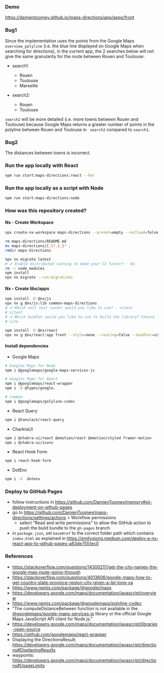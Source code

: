 ### Demo

https://damientoomey.github.io/maps-directions/app/apps/front

### Bug1

Since the implementation uses the points from the Google Maps `overview_polyline` (i.e. the blue line displayed on Google Maps when searching for directions), in the current app, the 2 searches below will not give the same granularity for the route between Rouen and Toulouse:

- search1:

  - Rouen
  - Toulouse
  - Marseille

- search2:
  - Rouen
  - Toulouse

`search2` will be more detailed (i.e. more towns between Rouen and Toulouse) because Google Maps returns a greater number of points in the polyline between Rouen and Toulouse in ` search2` compared to `search1`.

### Bug2

The distances between towns is incorrect.

### Run the app locally with React

```bash
npm run start:maps-directions:react --hmr
```

### Run the app locally as a script with Node

```bash
npm run start:maps-directions:node
```

### How was this repository created?

#### Nx - Create Workspace

```bash
npx create-nx-workspace maps-directions --preset=empty --nxCloud=false
```

```bash
rm maps-directions/README.md
mv maps-directions/{.[!.],}* .
rmdir maps-directions
```

```bash
npx nx migrate latest
# ✔ Enable distributed caching to make your CI faster? · No
rm -r node_modules
npm install
npx nx migrate --run-migrations
```

#### Nx - Create libs/apps

```bash
npm install -D @nx/js
npx nx g @nx/js:lib common-maps-directions
# ✔ Which unit test runner would you like to use? · vitest
# vitest
# ✔ Which bundler would you like to use to build the library? Choose 'none' to skip build setup. · vite
# vite
```

```bash
npm install -D @nx/react
npx nx g @nx/react:app front --style=none --routing=false --bundler=vite --e2eTestRunner=none
```

#### Install dependencies

- Google Maps

```bash
# Googles Maps for Node
npm i @googlemaps/google-maps-services-js

# Googles Maps for React
npm i @googlemaps/react-wrapper
npm i -D @types/google.

# common
npm i @googlemaps/polyline-codec
```

- React Query

```bash
npm i @tanstack/react-query
```

- CharkraUI

```bash
npm i @chakra-ui/react @emotion/react @emotion/styled framer-motion
npm i @chakra-ui/icons
```

- React Hook Form

```bash
npm i react-hook-form
```

- DotEnv

```bash
npm i -D  dotenv
```

### Deploy to GitHub Pages

- follow instructions in https://github.com/DamienToomey/memory#xii-deployment-on-github-pages
- go to https://github.com/DamienToomey/maps-directions/settings/actions > Workflow permissions
  - select "Read and write permissions" to allow the GitHub action to push the build bundle to the `gh-pages` branch
- in `package.json`, set `baseHref` to the correct folder path which contains `index.html` as explained in https://emilyxiong.medium.com/deploy-a-nx-react-app-to-github-pages-a83de7551ec0

### References

- https://stackoverflow.com/questions/14300217/get-the-city-names-the-google-map-route-going-through
- https://stackoverflow.com/questions/4013606/google-maps-how-to-get-country-state-province-region-city-given-a-lat-long-va
- https://www.npmjs.com/package/@google/maps
- https://developers.google.com/maps/documentation/javascript/overview
- https://www.npmjs.com/package/@googlemaps/polyline-codec
- "The computeDistanceBetween function is not available in the [@googlemaps/google-maps-services-js](https://developers.google.com/maps/documentation/javascript/reference/geometry#spherical.computeDistanceBetween) library or the official Google Maps JavaScript API client for Node.js."
- https://developers.google.com/maps/documentation/javascript/libraries-open-source
- https://github.com/googlemaps/react-wrapper
- Displaying the DirectionsResult: https://developers.google.com/maps/documentation/javascript/directions#DisplayingResults
- waypoints: https://developers.google.com/maps/documentation/javascript/directions#UsageLimits
